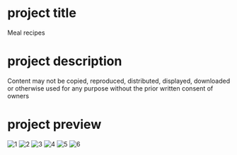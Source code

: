 # project title
Meal recipes

# project description
Content may not be copied, reproduced, distributed, displayed, downloaded or otherwise used for any purpose without the prior written consent of owners

# project preview

![1](https://github.com/walyazji/meal_app/assets/80062908/de12e40c-5ad1-4170-88ae-7d202abb654a)
![2](https://github.com/walyazji/meal_app/assets/80062908/ce3ad800-8c99-444d-b2a0-1c61263f2529)
![3](https://github.com/walyazji/meal_app/assets/80062908/28305e5e-28bc-47e4-bd72-7c63e38250c8)
![4](https://github.com/walyazji/meal_app/assets/80062908/0f730caf-33c6-4ce6-8270-be9c64b420fa)
![5](https://github.com/walyazji/meal_app/assets/80062908/75a6b0de-b508-4a48-9089-8724a4e958fc)
![6](https://github.com/walyazji/meal_app/assets/80062908/3d8e365f-ad08-4127-a7b3-cbf8d6af0e9a)
